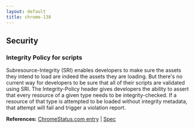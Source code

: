 ```yaml
---
layout: default
title: chrome-138
---
```


## Security

### Integrity Policy for scripts

Subresource-Integrity (SRI) enables developers to make sure the assets they intend to load are indeed the assets they are loading. But there's no current way for developers to be sure that all of their scripts are validated using SRI. The Integrity-Policy header gives developers the ability to assert that every resource of a given type needs to be integrity-checked. If a resource of that type is attempted to be loaded without integrity metadata, that attempt will fail and trigger a violation report.

**References:** [ChromeStatus.com entry](https://chromestatus.com/feature/5104518463627264) | [Spec](https://w3c.github.io/webappsec-csp/#integrityPolicy)
